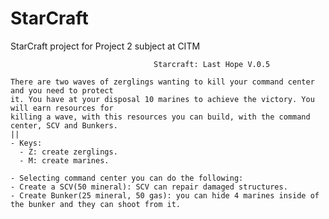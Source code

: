 # StarCraft
StarCraft project for Project 2 subject at CITM


                                                                                                                                                                                                                      
                                    Starcraft: Last Hope V.0.5                                                    
                                                                                                                  
    There are two waves of zerglings wanting to kill your command center and you need to protect                  
    it. You have at your disposal 10 marines to achieve the victory. You will earn resources for                  
    killing a wave, with this resources you can build, with the command center, SCV and Bunkers.                                                                                                                                    ||
    - Keys:                                                                                                       
      - Z: create zerglings.                                                                                      
      - M: create marines.                                                                                        
                                                                                                                  
    - Selecting command center you can do the following:                                                          
    - Create a SCV(50 mineral): SCV can repair damaged structures.                                               
    - Create Bunker(25 mineral, 50 gas): you can hide 4 marines inside of the bunker and they can shoot from it.  

